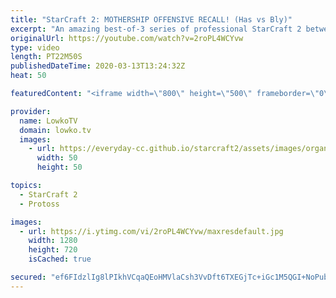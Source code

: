```yaml
---
title: "StarCraft 2: MOTHERSHIP OFFENSIVE RECALL! (Has vs Bly)"
excerpt: "An amazing best-of-3 series of professional StarCraft 2 between Has and Bly. Both pro gamers are well known for playing the crazy strategies and execute their own version of 4D chess by countering and outsmarting each other constantly. Not quite your normal games of Protoss versus Zerg.  Get more videos"
originalUrl: https://youtube.com/watch?v=2roPL4WCYvw
type: video
length: PT22M50S
publishedDateTime: 2020-03-13T13:24:32Z
heat: 50

featuredContent: "<iframe width=\"800\" height=\"500\" frameborder=\"0\" src=\"https://www.youtube.com/embed/2roPL4WCYvw\" allow=\"accelerometer; autoplay; encrypted-media; gyroscope; picture-in-picture\" allowfullscreen></iframe>"

provider:
  name: LowkoTV
  domain: lowko.tv
  images:
    - url: https://everyday-cc.github.io/starcraft2/assets/images/organizations/lowko.tv-50x50.jpg
      width: 50
      height: 50

topics:
  - StarCraft 2
  - Protoss

images:
  - url: https://i.ytimg.com/vi/2roPL4WCYvw/maxresdefault.jpg
    width: 1280
    height: 720
    isCached: true

secured: "ef6FIdzlIg8lPIkhVCqaQEoHMVlaCsh3VvDft6TXEGjTc+iGc1M5QGI+NoPubnDRp65klk2hWa1vhvq9fr6I5oHiiDD72DX7w+8Z+NEYpdfnnRJjK7EdWSLVbdQE6r4PK0rHh5b8ou3pP1qdmADEnxggbnd4+uNpor1i9gt72Oqim+xatuWDuelUgzi4lUtJ9grrVsDML0eveG1gbX6xzna9V68EfxgtyA+Lr+8wT7RT2zXNjwtxDEe3qy8+zksOEmurWVAEE0INe8cOHgs4hyd3WSk1nMG0q7+iF/FWBVUfl7j4hKVuXWnuZ8P9O0TJnM1B8v90+m5Mva/oUvr2NLnfwT7rcpMsahQZ2BDU6cgWLKyCmMpy1vggsOyoYLMKcwjBhJnR5kL0DmElL5Tp3MHCzjzIvYcn6RPZGMUMzTP4lJiT1g209q+FXx9sofBW;DNH3f8kPuRaPB0sp8BRaXw=="
---
```



